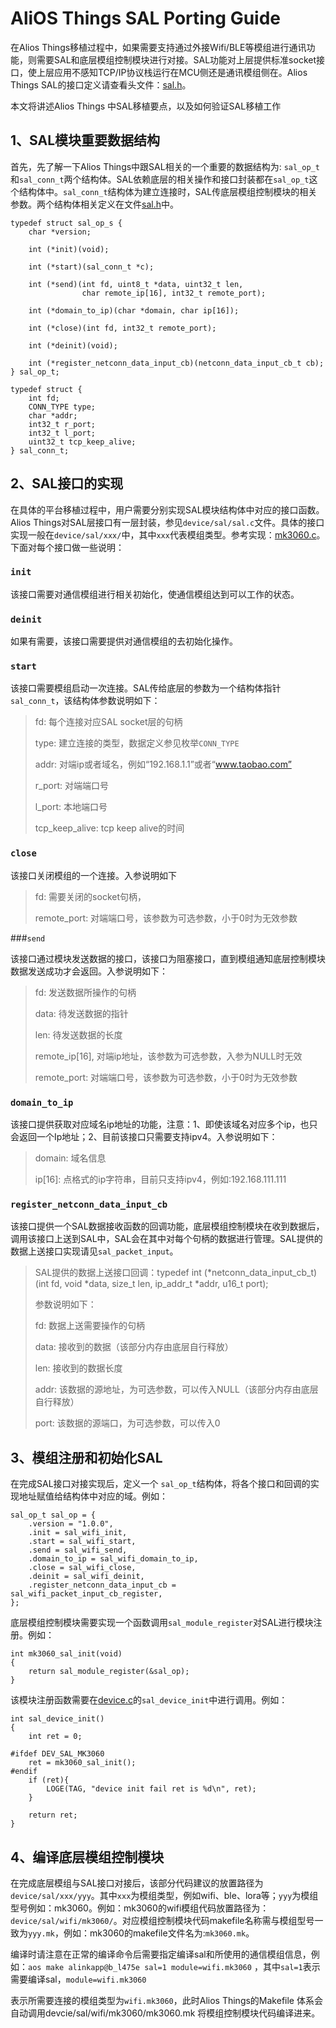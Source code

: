 # AliOS Things SAL Porting Guide

在Alios Things移植过程中，如果需要支持通过外接Wifi/BLE等模组进行通讯功能，则需要SAL和底层模组控制模块进行对接。SAL功能对上层提供标准socket接口，使上层应用不感知TCP/IP协议栈运行在MCU侧还是通讯模组侧在。Alios Things SAL的接口定义请查看头文件：[sal.h](https://github.com/alibaba/AliOS-Things/blob/master/device/sal/include/sal.h)。

本文将讲述Alios Things 中SAL移植要点，以及如何验证SAL移植工作

## 1、SAL模块重要数据结构

首先，先了解一下Alios Things中跟SAL相关的一个重要的数据结构为: `sal_op_t`和`sal_conn_t`两个结构体。SAL依赖底层的相关操作和接口封装都在`sal_op_t`这个结构体中。`sal_conn_t`结构体为建立连接时，SAL传底层模组控制模块的相关参数。两个结构体相关定义在文件[sal.h](https://github.com/alibaba/AliOS-Things/blob/master/device/sal/include/sal.h)中。

```
typedef struct sal_op_s {
    char *version; 

    int (*init)(void);

    int (*start)(sal_conn_t *c);
    
    int (*send)(int fd, uint8_t *data, uint32_t len,
                char remote_ip[16], int32_t remote_port);
                
    int (*domain_to_ip)(char *domain, char ip[16]);
    
    int (*close)(int fd, int32_t remote_port);
    
    int (*deinit)(void);
    
    int (*register_netconn_data_input_cb)(netconn_data_input_cb_t cb);
} sal_op_t;
```

```
typedef struct {
    int fd; 
    CONN_TYPE type;
    char *addr; 
    int32_t r_port; 
    int32_t l_port; 
    uint32_t tcp_keep_alive;
} sal_conn_t;
```

## 2、SAL接口的实现

在具体的平台移植过程中，用户需要分别实现SAL模块结构体中对应的接口函数。Alios Things对SAL层接口有一层封装，参见`device/sal/sal.c`文件。具体的接口实现一般在`device/sal/xxx/`中，其中`xxx`代表模组类型。参考实现：[mk3060.c](https://github.com/alibaba/AliOS-Things/blob/master/device/sal/wifi/mk3060/mk3060.c)。下面对每个接口做一些说明：

### `init`

该接口需要对通信模组进行相关初始化，使通信模组达到可以工作的状态。

### `deinit`

如果有需要，该接口需要提供对通信模组的去初始化操作。

### `start`

该接口需要模组启动一次连接。SAL传给底层的参数为一个结构体指针`sal_conn_t`，该结构体参数说明如下：

>  fd: 每个连接对应SAL socket层的句柄
>
>  type: 建立连接的类型，数据定义参见枚举`CONN_TYPE`
>
>  addr: 对端ip或者域名，例如“192.168.1.1”或者“www.taobao.com”
>
>  r_port: 对端端口号
>
>  l_port: 本地端口号
>
>  tcp_keep_alive: tcp keep alive的时间

### `close`

该接口关闭模组的一个连接。入参说明如下

> fd: 需要关闭的socket句柄，
>
> remote_port: 对端端口号，该参数为可选参数，小于0时为无效参数

###`send`

该接口通过模块发送数据的接口，该接口为阻塞接口，直到模组通知底层控制模块数据发送成功才会返回。入参说明如下：

> fd: 发送数据所操作的句柄
>
> data: 待发送数据的指针
>
> len: 待发送数据的长度
>
> remote_ip[16], 对端ip地址，该参数为可选参数，入参为NULL时无效
>
> remote_port: 对端端口号，该参数为可选参数，小于0时为无效参数

### `domain_to_ip`

该接口提供获取对应域名ip地址的功能，注意：1、即使该域名对应多个ip，也只会返回一个Ip地址；2、目前该接口只需要支持ipv4。入参说明如下：

> domain: 域名信息
>
> ip[16]: 点格式的ip字符串，目前只支持ipv4，例如:192.168.111.111

### `register_netconn_data_input_cb`

该接口提供一个SAL数据接收函数的回调功能，底层模组控制模块在收到数据后，调用该接口上送到SAL中，SAL会在其中对每个句柄的数据进行管理。SAL提供的数据上送接口实现请见`sal_packet_input`。

> SAL提供的数据上送接口回调：typedef int (*netconn_data_input_cb_t)(int fd, void *data, size_t len, ip_addr_t *addr, u16_t port);
>
> 参数说明如下：
>
> fd: 数据上送需要操作的句柄
>
> data: 接收到的数据（该部分内存由底层自行释放）
>
> len: 接收到的数据长度
>
> addr: 该数据的源地址，为可选参数，可以传入NULL（该部分内存由底层自行释放）
>
> port: 该数据的源端口，为可选参数，可以传入0

## 3、模组注册和初始化SAL

在完成SAL接口对接实现后，定义一个 `sal_op_t`结构体，将各个接口和回调的实现地址赋值给结构体中对应的域。例如：

```
sal_op_t sal_op = {
    .version = "1.0.0",
    .init = sal_wifi_init,
    .start = sal_wifi_start,
    .send = sal_wifi_send,
    .domain_to_ip = sal_wifi_domain_to_ip,
    .close = sal_wifi_close,
    .deinit = sal_wifi_deinit,
    .register_netconn_data_input_cb = sal_wifi_packet_input_cb_register,
};
```

底层模组控制模块需要实现一个函数调用`sal_module_register`对SAL进行模块注册。例如：

```
int mk3060_sal_init(void)
{
    return sal_module_register(&sal_op);
}
```

该模块注册函数需要在[device.c](https://github.com/alibaba/AliOS-Things/blob/master/device/sal/sal_device.c)的`sal_device_init`中进行调用。例如：

```
int sal_device_init()
{
    int ret = 0;

#ifdef DEV_SAL_MK3060
    ret = mk3060_sal_init();
#endif
    if (ret){
        LOGE(TAG, "device init fail ret is %d\n", ret);
    }
    
    return ret;
}

```

## 4、编译底层模组控制模块

在完成底层模组与SAL接口对接后，该部分代码建议的放置路径为`device/sal/xxx/yyy`。其中`xxx`为模组类型，例如wifi、ble、lora等；`yyy`为模组型号例如：mk3060。例如：mk3060的wifi模组代码放置路径为：`device/sal/wifi/mk3060/`。对应模组控制模块代码makefile名称需与模组型号一致为`yyy.mk`，例如：mk3060的makefile文件名为:`mk3060.mk`。

编译时请注意在正常的编译命令后需要指定编译sal和所使用的通信模组信息，例如：`aos make alinkapp@b_l475e sal=1 module=wifi.mk3060`  ，其中`sal=1`表示需要编译sal，`module=wifi.mk3060`

表示所需要连接的模组类型为`wifi.mk3060`，此时Alios Things的Makefile 体系会自动调用devcie/sal/wifi/mk3060/mk3060.mk 将模组控制模块代码编译进来。



